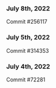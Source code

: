 ### July 8th, 2022

Commit #256117

### July 5th, 2022

Commit #314353


### July 4th, 2022

Commit #72281
